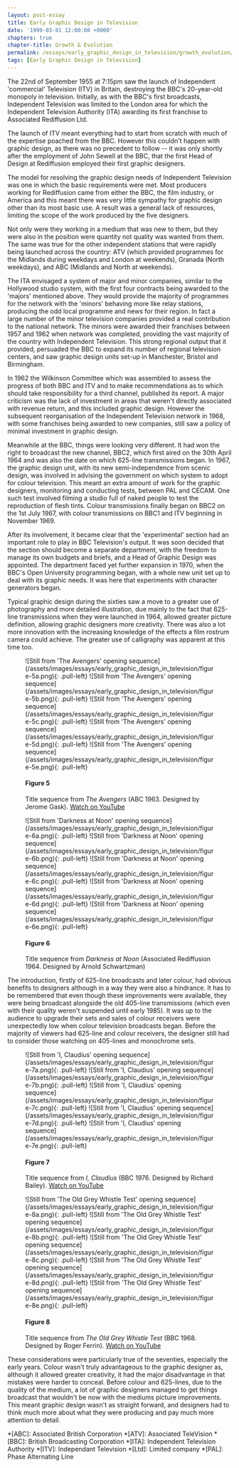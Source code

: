 ```yaml
---
layout: post-essay
title: Early Graphic Design in Television
date: '1999-03-01 12:00:00 +0000'
chapters: true
chapter-title: Growth & Evolution
permalink: /essays/early_graphic_design_in_television/growth_evolution/
tags: [Early Graphic Design in Television]
---
```

The 22nd of September 1955 at 7:15pm saw the launch of Independent 'commercial' Television (ITV) in Britain, destroying the BBC's 20-year-old monopoly in television. Initially, as with the BBC's first broadcasts, Independent Television was limited to the London area for which the Independent Television Authority (ITA) awarding its first franchise to Associated Rediffusion Ltd.

The launch of ITV meant everything had to start from scratch with much of the expertise poached from the BBC. However this couldn't happen with graphic design, as there was no precedent to follow -- it was only shortly after the employment of John Sewell at the BBC, that the first Head of Design at Rediffusion employed their first graphic designers.

The model for resolving the graphic design needs of Independent Television was one in which the basic requirements were met. Most producers working for Rediffusion came from either the BBC, the film industry, or America and this meant there was very little sympathy for graphic design other than its most basic use. A result was a general lack of resources, limiting the scope of the work produced by the five designers.

Not only were they working in a medium that was new to them, but they were also in the position were quantity not quality was wanted from them. The same was true for the other independent stations that were rapidly being launched across the country: ATV (which provided programmes for the Midlands during weekdays and London at weekends), Granada (North weekdays), and ABC (Midlands and North at weekends).

The ITA envisaged a system of major and minor companies, similar to the Hollywood studio system, with the first four contracts being awarded to the 'majors' mentioned above. They would provide the majority of programmes for the network with the 'minors' behaving more like relay stations, producing the odd local programme and news for their region. In fact a large number of the minor television companies provided a real contribution to the national network. The minors were awarded their franchises between 1957 and 1962 when network was completed, providing the vast majority of the country with Independent Television. This strong regional output that it provided, persuaded the BBC to expand its number of regional television centers, and saw graphic design units set-up in Manchester, Bristol and Birmingham.

In 1962 the Wilkinson Committee which was assembled to assess the progress of both BBC and ITV and to make recommendations as to which should take responsibility for a third channel, published its report. A major criticism was the lack of investment in areas that weren't directly associated with revenue return, and this included graphic design. However the subsequent reorganisation of the Independent Television network in 1968, with some franchises being awarded to new companies, still saw a policy of minimal investment in graphic design.

Meanwhile at the BBC, things were looking very different. It had won the right to broadcast the new channel, BBC2, which first aired on the 30th April 1964 and was also the date on which 625-line transmissions began. In 1967, the graphic design unit, with its new semi-independence from scenic design, was involved in advising the government on which system to adopt for colour television. This meant an extra amount of work for the graphic designers, monitoring and conducting tests, between PAL and CECAM. One such test involved filming a studio full of naked people to test the reproduction of flesh tints. Colour transmissions finally began on BBC2 on the 1st July 1967, with colour transmissions on BBC1 and ITV beginning in November 1969.

After its involvement, it became clear that the 'experimental' section had an important role to play in BBC Television's output. It was soon decided that the section should become a separate department, with the freedom to manage its own budgets and briefs, and a Head of Graphic Design was appointed. The department faced yet further expansion in 1970, when the BBC's Open University programming began, with a whole new unit set up to deal with its graphic needs. It was here that experiments with character generators began.

Typical graphic design during the sixties saw a move to a greater use of photography and more detailed illustration, due mainly to the fact that 625-line transmissions when they were launched in 1964, allowed greater picture definition, allowing graphic designers more creativity. There was also a lot more innovation with the increasing knowledge of the effects a film rostrum camera could achieve. The greater use of calligraphy was apparent at this time too.

<figure id="figure-5">
    ![Still from 'The Avengers' opening sequence](/assets/images/essays/early_graphic_design_in_television/figure-5a.png){: .pull-left}
    ![Still from 'The Avengers' opening sequence](/assets/images/essays/early_graphic_design_in_television/figure-5b.png){: .pull-left}
    ![Still from 'The Avengers' opening sequence](/assets/images/essays/early_graphic_design_in_television/figure-5c.png){: .pull-left}
    ![Still from 'The Avengers' opening sequence](/assets/images/essays/early_graphic_design_in_television/figure-5d.png){: .pull-left}
    ![Still from 'The Avengers' opening sequence](/assets/images/essays/early_graphic_design_in_television/figure-5e.png){: .pull-left}
    <figcaption>
        <h4>Figure 5</h4>
        <p>Title sequence from <cite>The Avengers</cite> (ABC 1963. Designed by Jerome Gask). <a href="http://www.youtube.com/watch?v=aDy_-dvMCNs" rel="related">Watch on YouTube</a></p>
    </figcaption>
</figure>

<figure id="figure-6">
    ![Still from 'Darkness at Noon' opening sequence](/assets/images/essays/early_graphic_design_in_television/figure-6a.png){: .pull-left}
    ![Still from 'Darkness at Noon' opening sequence](/assets/images/essays/early_graphic_design_in_television/figure-6b.png){: .pull-left}
    ![Still from 'Darkness at Noon' opening sequence](/assets/images/essays/early_graphic_design_in_television/figure-6c.png){: .pull-left}
    ![Still from 'Darkness at Noon' opening sequence](/assets/images/essays/early_graphic_design_in_television/figure-6d.png){: .pull-left}
    ![Still from 'Darkness at Noon' opening sequence](/assets/images/essays/early_graphic_design_in_television/figure-6e.png){: .pull-left}
    <figcaption>
        <h4>Figure 6</h4>
        <p>Title sequence from <cite>Darkness at Noon</cite> (Associated Rediffusion 1964. Designed by Arnold Schwartzman)</p>
    </figcaption>
</figure>

The introduction, firstly of 625-line broadcasts and later colour, had obvious benefits to designers although in a way they were also a hindrance. It has to be remembered that even though these improvements were available, they were being broadcast alongside the old 405-line transmissions (which even with their quality weren't suspended until early 1985). It was up to the audience to upgrade their sets and sales of colour receivers were unexpectedly low when colour television broadcasts began. Before the majority of viewers had 625-line and colour receivers, the designer still had to consider those watching on 405-lines and monochrome sets.

<figure id="figure-7">
    ![Still from 'I, Claudius' opening sequence](/assets/images/essays/early_graphic_design_in_television/figure-7a.png){: .pull-left}
    ![Still from 'I, Claudius' opening sequence](/assets/images/essays/early_graphic_design_in_television/figure-7b.png){: .pull-left} 
    ![Still from 'I, Claudius' opening sequence](/assets/images/essays/early_graphic_design_in_television/figure-7c.png){: .pull-left}
    ![Still from 'I, Claudius' opening sequence](/assets/images/essays/early_graphic_design_in_television/figure-7d.png){: .pull-left}
    ![Still from 'I, Claudius' opening sequence](/assets/images/essays/early_graphic_design_in_television/figure-7e.png){: .pull-left}
    <figcaption>
        <h4>Figure 7</h4>
        <p>Title sequence from <cite>I, Claudius</cite> (BBC 1976. Designed by Richard Bailey). <a href="http://www.youtube.com/watch?v=pKwaCTfa1EE" rel="related">Watch on YouTube</a></p>
    </figcaption>
</figure>

<figure id="figure-8">
    ![Still from 'The Old Grey Whistle Test' opening sequence](/assets/images/essays/early_graphic_design_in_television/figure-8a.png){: .pull-left} 
    ![Still from 'The Old Grey Whistle Test' opening sequence](/assets/images/essays/early_graphic_design_in_television/figure-8b.png){: .pull-left}
    ![Still from 'The Old Grey Whistle Test' opening sequence](/assets/images/essays/early_graphic_design_in_television/figure-8c.png){: .pull-left}
    ![Still from 'The Old Grey Whistle Test' opening sequence](/assets/images/essays/early_graphic_design_in_television/figure-8d.png){: .pull-left}
    ![Still from 'The Old Grey Whistle Test' opening sequence](/assets/images/essays/early_graphic_design_in_television/figure-8e.png){: .pull-left}
    <figcaption>
        <h4>Figure 8</h4>
        <p>Title sequence from <cite>The Old Grey Whistle Test</cite> (BBC 1968. Designed by Roger Ferrin). <a href="http://www.youtube.com/watch?v=KNNAfzKwRn4" rel="related">Watch on YouTube</a></p>
    </figcaption>
</figure>

These considerations were particularly true of the seventies, especially the early years. Colour wasn't truly advantageous to the graphic designer as, although it allowed greater creativity, it had the major disadvantage in that mistakes were harder to conceal. Before colour and 625-lines, due to the quality of the medium, a lot of graphic designers managed to get things broadcast that wouldn't be now with the mediums picture improvements. This meant graphic design wasn't as straight forward, and designers had to think much more about what they were producing and pay much more attention to detail.

*[ABC]: Associated British Corporation
*[ATV]: Associated TeleVision
*[BBC]: British Broadcasting Corporation
*[ITA]: Independent Television Authority
*[ITV]: Independant Television
*[Ltd]: Limited company
*[PAL]: Phase Alternating Line
